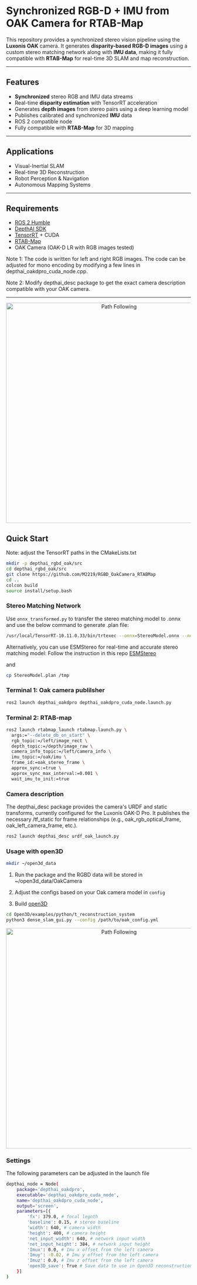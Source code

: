 # Synchronized RGB-D + IMU from OAK Camera for RTAB-Map

This repository provides a synchronized stereo vision pipeline using the **Luxonis OAK** camera. It generates **disparity-based RGB-D images** using
a custom stereo matching network along with **IMU data**, making it fully compatible with **RTAB-Map** for real-time 3D SLAM and map reconstruction.

---

##  Features

-  **Synchronized** stereo RGB and IMU data streams
-  Real-time **disparity estimation** with TensorRT acceleration
-  Generates **depth images** from stereo pairs using a deep learning model
-  Publishes calibrated and synchronized **IMU** data
-  ROS 2 compatible node
-  Fully compatible with **RTAB-Map** for 3D mapping

---

##  Applications

- Visual-Inertial SLAM
- Real-time 3D Reconstruction
- Robot Perception & Navigation
- Autonomous Mapping Systems

---

##  Requirements

- [ROS 2 Humble](https://docs.ros.org/en/humble/index.html) 
- [DepthAI SDK](https://docs.luxonis.com/software/) 
- [TensorRT](https://developer.nvidia.com/tensorrt) + CUDA 
- [RTAB-Map](https://github.com/introlab/rtabmap)
- OAK Camera (OAK-D LR with RGB images tested)

Note 1: The code is written for left and right RGB images. The code can be adjusted for mono encoding by modifying a few lines in depthai_oakdpro_cuda_node.cpp.

Note 2: Modify depthai_desc package to get the exact camera description compatible with your OAK camera.

---

<p align="center" style="margin:0">
<img src="./imgs/odom_optimized.gif" alt="Path Following" width="600" border="0" />
</p>


##  Quick Start

Note: adjust the TensorRT paths in the CMakeLists.txt

```bash
mkdir -p depthai_rgbd_oak/src
cd depthai_rgbd_oak/src
git clone https://github.com/M2219/RGBD_OakCamera_RTABMap
cd ..
colcon build
source install/setup.bash
```

### Stereo Matching Network
Use ```onnx_transformed.py``` to transfer the stereo matching model to .onnx and 
use the below command to generate .plan file:

```bash
/usr/local/TensorRT-10.11.0.33/bin/trtexec --onnx=StereoModel.onnx --noTF32 --saveEngine=StereoModel.plan
```
Alternatively, you can use ESMStereo for real-time and accurate stereo matching model: Follow the instruction in this repo [ESMStereo](https://github.com/M2219/ESMStereo)

and 

```bash
cp StereoModel.plan /tmp
```
### Terminal 1: Oak camera publilsher

```bash
ros2 launch depthai_oakdpro depthai_oakdpro_cuda_node.launch.py
```

### Terminal 2: RTAB-map 

```bash
ros2 launch rtabmap_launch rtabmap.launch.py \
  args:="--delete_db_on_start" \
  rgb_topic:=/left/image_rect \
  depth_topic:=/depth/image_raw \
  camera_info_topic:=/left/camera_info \
  imu_topic:=/oak/imu \
  frame_id:=oak_stereo_frame \
  approx_sync:=true \
  approx_sync_max_interval:=0.001 \
  wait_imu_to_init:=true
```

### Camera description

The depthai_desc package provides the camera's URDF and static transforms, 
currently configured for the Luxonis OAK-D Pro. It publishes the necessary 
/tf_static for frame relationships (e.g., oak_rgb_optical_frame, oak_left_camera_frame, etc.).

```bash
ros2 launch depthai_desc urdf_oak_launch.py 
```

### Usage with open3D

```bash
mkdir ~/open3d_data
```

1. Run the package and the RGBD data will be stored in ~/open3d_data/OakCamera

2. Adjust the configs based on your Oak camera model in ```config```

3. Build [open3D](https://github.com/isl-org/Open3D.git)

```bash
cd Open3D/examples/python/t_reconstruction_system
python3 dense_slam_gui.py --config /path/to/oak_config.yml
```
<p align="center" style="margin:0">
<img src="./imgs/open3d.gif" alt="Path Following" width="600" border="0" />
</p>



### Settings

The following parameters can be adjusted in the launch file

```bash
depthai_node = Node(
    package='depthai_oakdpro',
    executable='depthai_oakdpro_cuda_node',
    name='depthai_oakdpro_cuda_node',
    output='screen',
    parameters=[{
        'fx': 379.0, # focal legnth
        'baseline': 0.15, # stereo baseline
        'width': 640, # camera width
        'height': 400, # camera height
        'net_input_width': 640, # network input width
        'net_input_height': 384, # network input height
        'Imux': 0.0, # Imu x offset from the left camera
        'Imuy': -0.02, # Imu y offset from the left camera
        'Imuz': 0.0, # Imu z offset from the left camera
        'open3D_save': True # Save data to use in Open3D reconstruction
    }]
)
